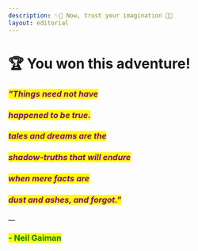 ```yaml
---
description: ✨🌹 Now, trust your imagination 🌹✨
layout: editorial
---
```


# 🏆 You won this adventure!

_<mark style="color:purple;"></mark>_

### _<mark style="color:purple;">"Things need not have</mark>_&#x20;

### _<mark style="color:purple;">happened to be true.</mark>_&#x20;

### _<mark style="color:purple;">tales and dreams are the</mark>_&#x20;

### _<mark style="color:purple;">shadow-truths that will endure</mark>_&#x20;

### _<mark style="color:purple;">when mere facts are</mark>_&#x20;

### _<mark style="color:purple;">dust and ashes, and forgot."</mark>_

__

### <mark style="color:green;">- Neil Gaiman</mark>

